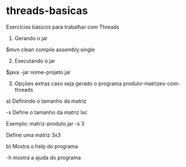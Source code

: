 # threads-basicas
Exercícios básicos para trabalhar com Threads

1. Gerando o jar

$mvn clean compile assembly:single

2. Executando o jar 

$java -jar nome-projeto.jar

3. Opções extras caso seja gerado o programa produto-matrizes-com-threads

a) Definindo o tamanho da matriz

-s Define o tamanho da matriz lxc

Exemplo:
matriz-produto.jar -s 3 

Define uma matriz 3x3

b) Mostra o help do programa

-h mostra a ajuda do programa